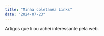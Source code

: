 ```yaml
---
title: "Minha coletanêa Links"
date: "2024-07-23"
---
```


Artigos que li ou achei interessante pela web.
